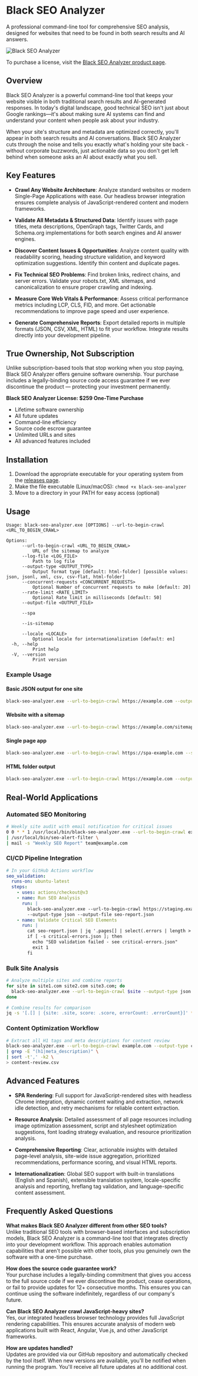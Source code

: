 # Black SEO Analyzer

A professional command-line tool for comprehensive SEO analysis, designed for websites that need to be found in both search results and AI answers.

![Black SEO Analyzer](https://www.sethserver.com/static/images/code.png)

To purchase a license, visit the [Black SEO Analyzer product page](https://www.sethserver.com/seo/black-seo-analyzer.html).

## Overview

Black SEO Analyzer is a powerful command-line tool that keeps your website visible in both traditional search results and AI-generated responses. In today's digital landscape, good technical SEO isn't just about Google rankings—it's about making sure AI systems can find and understand your content when people ask about your industry.

When your site's structure and metadata are optimized correctly, you'll appear in both search results and AI conversations. Black SEO Analyzer cuts through the noise and tells you exactly what's holding your site back - without corporate buzzwords, just actionable data so you don't get left behind when someone asks an AI about exactly what you sell.

## Key Features

- **Crawl Any Website Architecture**: Analyze standard websites or modern Single-Page Applications with ease. Our headless browser integration ensures complete analysis of JavaScript-rendered content and modern frameworks.

- **Validate All Metadata & Structured Data**: Identify issues with page titles, meta descriptions, OpenGraph tags, Twitter Cards, and Schema.org implementations for both search engines and AI answer engines.

- **Discover Content Issues & Opportunities**: Analyze content quality with readability scoring, heading structure validation, and keyword optimization suggestions. Identify thin content and duplicate pages.

- **Fix Technical SEO Problems**: Find broken links, redirect chains, and server errors. Validate your robots.txt, XML sitemaps, and canonicalization to ensure proper crawling and indexing.

- **Measure Core Web Vitals & Performance**: Assess critical performance metrics including LCP, CLS, FID, and more. Get actionable recommendations to improve page speed and user experience.

- **Generate Comprehensive Reports**: Export detailed reports in multiple formats (JSON, CSV, XML, HTML) to fit your workflow. Integrate results directly into your development pipeline.

## True Ownership, Not Subscription

Unlike subscription-based tools that stop working when you stop paying, Black SEO Analyzer offers genuine software ownership. Your purchase includes a legally-binding source code access guarantee if we ever discontinue the product — protecting your investment permanently.

**Black SEO Analyzer License: $259 One-Time Purchase**
- Lifetime software ownership
- All future updates
- Command-line efficiency
- Source code escrow guarantee
- Unlimited URLs and sites
- All advanced features included

## Installation

1. Download the appropriate executable for your operating system from the [releases page](https://github.com/sethblack/black-seo-analyzer/releases).
2. Make the file executable (Linux/macOS): `chmod +x black-seo-analyzer`
3. Move to a directory in your PATH for easy access (optional)

## Usage

```
Usage: black-seo-analyzer.exe [OPTIONS] --url-to-begin-crawl <URL_TO_BEGIN_CRAWL>

Options:
      --url-to-begin-crawl <URL_TO_BEGIN_CRAWL>
          URL of the sitemap to analyze
      --log-file <LOG_FILE>
          Path to log file
      --output-type <OUTPUT_TYPE>
          Output format type [default: html-folder] [possible values: json, jsonl, xml, csv, csv-flat, html-folder]
      --concurrent-requests <CONCURRENT_REQUESTS>
          Optional Number of concurrent requests to make [default: 20]
      --rate-limit <RATE_LIMIT>
          Optional Rate limit in milliseconds [default: 50]
      --output-file <OUTPUT_FILE>

      --spa

      --is-sitemap

      --locale <LOCALE>
          Optional locale for internationalization [default: en]
  -h, --help
          Print help
  -V, --version
          Print version
```

### Example Usage

#### Basic JSON output for one site
```bash
black-seo-analyzer.exe --url-to-begin-crawl https://example.com --output-type json --output-file example-report.json
```

#### Website with a sitemap
```bash
black-seo-analyzer.exe --url-to-begin-crawl https://example.com/sitemap.xml --is-sitemap --output-type json --output-file sitemap-report.json
```

#### Single page app
```bash
black-seo-analyzer.exe --url-to-begin-crawl https://spa-example.com --spa --output-type json --output-file spa-report.json
```

#### HTML folder output
```bash
black-seo-analyzer.exe --url-to-begin-crawl https://example.com --output-type html-folder --output-file ./seo-reports
```

## Real-World Applications

### Automated SEO Monitoring

```bash
# Weekly site audit with email notification for critical issues
0 0 * * 1 /usr/local/bin/black-seo-analyzer.exe --url-to-begin-crawl example.com --output-type json \
| /usr/local/bin/seo-alert-filter \
| mail -s "Weekly SEO Report" team@example.com
```

### CI/CD Pipeline Integration

```yaml
# In your GitHub Actions workflow
seo_validation:
  runs-on: ubuntu-latest
  steps:
    - uses: actions/checkout@v3
    - name: Run SEO Analysis
      run: |
        black-seo-analyzer.exe --url-to-begin-crawl https://staging.example.com \
        --output-type json --output-file seo-report.json
    - name: Validate Critical SEO Elements
      run: |
        cat seo-report.json | jq '.pages[] | select(.errors | length > 0)' > critical-errors.json
        if [ -s critical-errors.json ]; then
          echo "SEO validation failed - see critical-errors.json"
          exit 1
        fi
```

### Bulk Site Analysis

```bash
# Analyze multiple sites and combine reports
for site in site1.com site2.com site3.com; do
  black-seo-analyzer.exe --url-to-begin-crawl $site --output-type json --output-file "${site}.json"
done

# Combine results for comparison
jq -s '[.[] | {site: .site, score: .score, errorCount: .errorCount}]' *.json > summary.json
```

### Content Optimization Workflow

```bash
# Extract all H1 tags and meta descriptions for content review
black-seo-analyzer.exe --url-to-begin-crawl example.com --output-type csv-flat \
| grep -E "(h1|meta_description)" \
| sort -t',' -k2 \
> content-review.csv
```

## Advanced Features

- **SPA Rendering**: Full support for JavaScript-rendered sites with headless Chrome integration, dynamic content waiting and extraction, network idle detection, and retry mechanisms for reliable content extraction.

- **Resource Analysis**: Detailed assessment of all page resources including image optimization assessment, script and stylesheet optimization suggestions, font loading strategy evaluation, and resource prioritization analysis.

- **Comprehensive Reporting**: Clear, actionable insights with detailed page-level analysis, site-wide issue aggregation, prioritized recommendations, performance scoring, and visual HTML reports.

- **Internationalization**: Global SEO support with built-in translations (English and Spanish), extensible translation system, locale-specific analysis and reporting, hreflang tag validation, and language-specific content assessment.

## Frequently Asked Questions

**What makes Black SEO Analyzer different from other SEO tools?**  
Unlike traditional SEO tools with browser-based interfaces and subscription models, Black SEO Analyzer is a command-line tool that integrates directly into your development workflow. This approach enables automation capabilities that aren't possible with other tools, plus you genuinely own the software with a one-time purchase.

**How does the source code guarantee work?**  
Your purchase includes a legally-binding commitment that gives you access to the full source code if we ever discontinue the product, cease operations, or fail to provide updates for 12+ consecutive months. This ensures you can continue using the software indefinitely, regardless of our company's future.

**Can Black SEO Analyzer crawl JavaScript-heavy sites?**  
Yes, our integrated headless browser technology provides full JavaScript rendering capabilities. This ensures accurate analysis of modern web applications built with React, Angular, Vue.js, and other JavaScript frameworks.

**How are updates handled?**  
Updates are provided via our GitHub repository and automatically checked by the tool itself. When new versions are available, you'll be notified when running the program. You'll receive all future updates at no additional cost.